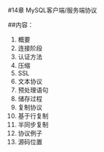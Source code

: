 #14章 MySQL客户端/服务端协议

##内容：

1. 	概要
2. 	连接阶段
3. 	认证方法
4. 	压缩
5. 	SSL
6. 	文本协议
7. 	预处理语句
8. 	储存过程
9.	复制协议
10.	基于行复制
11.	半同步复制
12.	协议例子
13.	源码位置